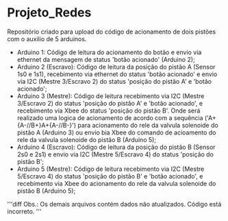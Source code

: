 # Projeto_Redes
Repositório criado para upload do código de acionamento de dois pistões com o auxilio de 5 arduinos.
- Arduino 1: Código de leitura do acionamento do botão e envio via ethernet da mensagem de status 'botão acionado' (Arduino 2);
- Arduino 2 (Escravo): Código de leitura da posição do pistão A (Sensor 1s0 e 1s1), recebimento via ethernet do status 'botão acionado' e envio via I2C (Mestre 3/Escravo 2) do status 'posição do pistão A' e 'botão acionado';
- Arduino 3 (Mestre): Código de leitura recebimento via I2C (Mestre 3/Escravo 2) do status 'posição do pistão A' e 'botão acionado', e recebimento via Xbee do status 'posição do pistão B'. Onde será realizado uma logica de acionamento de acordo com a sequência ('A+{A-//B+}A+{A-//B-}') para acionamento do rele da valvula solenoide do pistão A (Arduino 3) ou envio bia Xbee do comando de acioamento do rele da valvula solenoide do pistão B (Arduino 5);
- Arduino 4 (Escravo): Código de leitura da posição do pistão B (Sensor 2s0 e 2s1) e envio via I2C (Mestre 5/Escravo 4) do status 'posição do pistão B';
- Arduino 5 (Mestre): Código de leitura recebimento via I2C (Mestre 5/Escravo 4) do status 'posição do pistão B' e 'botão acionado', e recebimento via Xbee do acionamento do rele da valvula solenoide do pistão B (Arduino 5);

'''diff
Obs.: Os demais arquivos contém dados não atualizados. Código está incorreto.
'''
